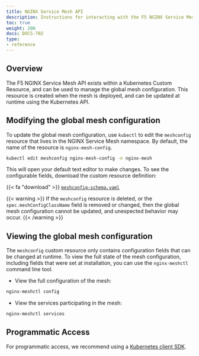 ```yaml
---
title: NGINX Service Mesh API
description: Instructions for interacting with the F5 NGINX Service Mesh API.
toc: true
weight: 200
docs: DOCS-702
type:
- reference
---
```



## Overview

The F5 NGINX Service Mesh API exists within a Kubernetes Custom Resource, and can be used to manage the global mesh configuration. This resource is created when the mesh is deployed, and can be updated at runtime using the Kubernetes API.

## Modifying the global mesh configuration

To update the global mesh configuration, use `kubectl` to edit the `meshconfig` resource that lives in the NGINX Service Mesh namespace. By default, the name of the resource is `nginx-mesh-config`.

```bash
kubectl edit meshconfig nginx-mesh-config -n nginx-mesh
```

This will open your default text editor to make changes. To see the configurable fields, download the custom resource definition:

{{< fa "download" >}} [`meshconfig-schema.yaml`](https://github.com/nginxinc/nginx-service-mesh/blob/main/helm-chart/crds/meshconfig.yaml)

{{< warning >}}
If the `meshconfig` resource is deleted, or the `spec.meshConfigClassName` field is removed or changed, then the global mesh configuration cannot be updated, and unexpected behavior may occur.
{{< /warning >}}

## Viewing the global mesh configuration

The `meshconfig` custom resource only contains configuration fields that can be changed at runtime. To view the full state of the mesh configuration, including fields that were set at installation, you can use the `nginx-meshctl` command line tool.

- View the full configuration of the mesh:

```bash
nginx-meshctl config
```

- View the services participating in the mesh:

```bash
nginx-meshctl services
```

## Programmatic Access

For programmatic access, we recommend using a [Kubernetes client SDK](https://kubernetes.io/docs/tasks/administer-cluster/access-cluster-api/#programmatic-access-to-the-api).
